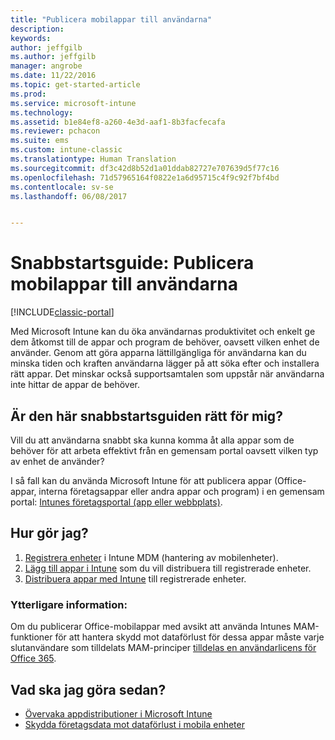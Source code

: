 ```yaml
---
title: "Publicera mobilappar till användarna"
description: 
keywords: 
author: jeffgilb
ms.author: jeffgilb
manager: angrobe
ms.date: 11/22/2016
ms.topic: get-started-article
ms.prod: 
ms.service: microsoft-intune
ms.technology: 
ms.assetid: b1e84ef8-a260-4e3d-aaf1-8b3facfecafa
ms.reviewer: pchacon
ms.suite: ems
ms.custom: intune-classic
ms.translationtype: Human Translation
ms.sourcegitcommit: df3c42d8b52d1a01ddab82727e707639d5f77c16
ms.openlocfilehash: 71d57965164f0822e1a6d95715c4f9c92f7bf4bd
ms.contentlocale: sv-se
ms.lasthandoff: 06/08/2017


---
```


# <a name="quick-start-guide-publish-mobile-apps-to-your-users"></a>Snabbstartsguide: Publicera mobilappar till användarna

[!INCLUDE[classic-portal](../includes/classic-portal.md)]

Med Microsoft Intune kan du öka användarnas produktivitet och enkelt ge dem åtkomst till de appar och program de behöver, oavsett vilken enhet de använder. Genom att göra apparna lättillgängliga för användarna kan du minska tiden och kraften användarna lägger på att söka efter och installera rätt appar. Det minskar också supportsamtalen som uppstår när användarna inte hittar de appar de behöver.   

## <a name="is-this-quick-start-guide-right-for-me"></a>Är den här snabbstartsguiden rätt för mig?
Vill du att användarna snabbt ska kunna komma åt alla appar som de behöver för att arbeta effektivt från en gemensam portal oavsett vilken typ av enhet de använder?

I så fall kan du använda Microsoft Intune för att publicera appar (Office-appar, interna företagsappar eller andra appar och program) i en gemensam portal: [Intunes företagsportal (app eller webbplats)](/intune-user-help/company-portal-frequently-asked-questions).

## <a name="how-do-i-do-it"></a>Hur gör jag?
1.  [Registrera enheter](/intune-classic/deploy-use/enroll-devices-in-microsoft-intune) i Intune MDM (hantering av mobilenheter).
2.  [Lägg till appar i Intune](/intune-classic/deploy-use/add-apps-for-mobile-devices-in-microsoft-intune) som du vill distribuera till registrerade enheter.
3.  [Distribuera appar med Intune](/intune-classic/deploy-use/deploy-apps) till registrerade enheter.

### <a name="additional-information"></a>Ytterligare information:
Om du publicerar Office-mobilappar med avsikt att använda Intunes MAM-funktioner för att hantera skydd mot dataförlust för dessa appar måste varje slutanvändare som tilldelats MAM-principer [tilldelas en användarlicens för Office 365](https://support.office.com/article/Assign-or-remove-licenses-for-Office-365-for-business-997596b5-4173-4627-b915-36abac6786dc).

## <a name="what-should-i-do-next"></a>Vad ska jag göra sedan?
- [Övervaka appdistributioner i Microsoft Intune](/intune-classic/deploy-use/monitor-apps-in-microsoft-intune)
- [Skydda företagsdata mot dataförlust i mobila enheter](/intune-classic/deploy-use/protect-app-data-using-mobile-app-management-policies-with-microsoft-intune)

